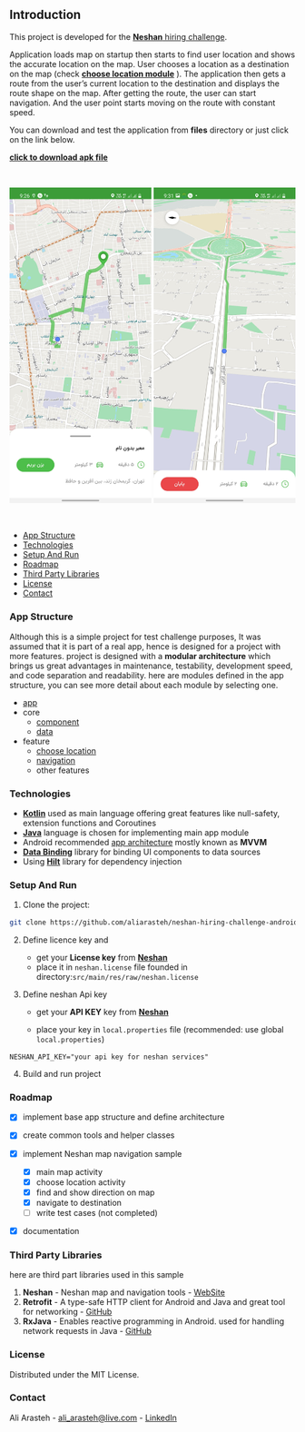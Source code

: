 ## Introduction
This project is developed for the [**Neshan** hiring challenge](https://docs.google.com/document/d/1Q7CXJ9NyzEYumL4R5HjbhH95LQZa2j8e96nMjjOOMEo). 

Application loads map on startup then starts to find user location and shows the accurate location on the map. User chooses a location as a destination on the map (check [**choose location module**](feature/choose_location) ). The application then gets a route from the user’s current location to the destination and displays the route shape on the map. After getting the route, the user can start navigation. And the user point starts moving on the route with constant speed.

You can download and test the application from **files** directory or just click on the link below.

[**click to download apk file**](https://raw.githubusercontent.com/aliarasteh/neshan-hiring-challenge-android/main/files/neshan-hiring-challenge.apk)

<br>
<p align="center">
    <img src="files/screenshot1.png" width="250"/>
    <img src="files/screenshot2.png" width="250"/>
</p>

<br>




*  [App Structure](#structure)
*  [Technologies](#technologies)
*  [Setup And Run](#setup)
*  [Roadmap](#roadmap)
*  [Third Party Libraries](#libraries)
*  [License](#license)
*  [Contact](#contact)



### <a name="structure">App Structure</a> 

Although this is a simple project for test challenge purposes, It was assumed that it is part of a real app, hence is designed for a project with more features.
project is designed with a **modular architecture** which brings us great advantages in maintenance, testability, development speed, and code separation and readability.
here are modules defined in the app structure, you can see more detail about each module by selecting one.

- [app](app)
- core
  - [component](core/component)
  - [data](core/data)
- feature
  - [choose location](feature/choose_location)
  - [navigation](feature/navigation)
  - other features



### <a name="technologies">Technologies</a>

- [**Kotlin**](https://kotlinlang.org/) used as main language offering great features like null-safety, extension functions and Coroutines
- [**Java**](https://docs.oracle.com/) language is chosen for implementing main app module
- Android recommended [app architecture](https://developer.android.com/topic/architecture) mostly known as **MVVM**
- [**Data Binding**](https://developer.android.com/topic/libraries/data-binding) library for binding UI components to data sources
- Using [**Hilt**](https://developer.android.com/topic/libraries/data-binding) library for dependency injection



### <a name="setup">Setup And Run</a> 

1. Clone the project:  

```sh
git clone https://github.com/aliarasteh/neshan-hiring-challenge-android.git
```

2. Define licence key and 

   - get your **License key** from [**Neshan**](https://developers.neshan.org/panel/access-token/index) 
   - place it in `neshan.license` file founded in directory:`src/main/res/raw/neshan.license`

3. Define neshan Api key

   - get your **API KEY** key from [**Neshan**](https://developers.neshan.org/panel/access-token/index)

   - place your key in `local.properties` file (recommended: use global `local.properties`)

```
NESHAN_API_KEY="your api key for neshan services"
```

4. Build and run project



### <a name="roadmap">Roadmap</a> 

- [x] implement base app structure and define architecture
- [x] create common tools and helper classes
- [x] implement Neshan map navigation sample
  - [x] main map activity
  - [x] choose location activity
  - [x] find and show direction on map
  - [x] navigate to destination
  - [ ] write test cases (not completed)
- [x] documentation



### <a name="libraries">Third Party Libraries</a> 

here are third part libraries used in this sample

1. **Neshan** - Neshan map and navigation tools - [WebSite](https://platform.neshan.org/)
2. **Retrofit** - A type-safe HTTP client for Android and Java and great tool for networking - [GitHub](https://github.com/square/retrofit)
3. **RxJava** - Enables reactive programming in Android. used for handling network requests in Java - [GitHub](https://github.com/ReactiveX/RxJava)



### <a name="license">License</a> 

Distributed under the MIT License.



### <a name="contact">Contact</a> 
Ali Arasteh -  ali_arasteh@live.com - [LinkedIn](https://www.linkedin.com/in/aliarasteh/)







